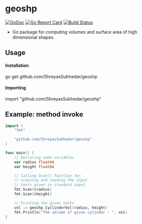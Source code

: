 # geoshp
[![GoDoc](https://godoc.org/github.com/ShreyasSubhedar/geoshp?status.svg)](https://godoc.org/github.com/ShreyasSubhedar/geoshp)
[![Go Report Card](https://goreportcard.com/badge/github.com/ShreyasSubhedar/geoshp)](https://goreportcard.com/report/github.com/ShreyasSubhedar/geoshp)
[![Build Status](https://travis-ci.org/ShreyasSubhedar/geoshp.svg?branch=master)](https://travis-ci.org/ShreyasSubhedar/geoshp)
- Go package for computing volumes and surface area of  high dimensional shapes.

## Usage
#### Installation
go get github.com/ShreyasSubhedar/geoshp
#### Importing
import "github.com/ShreyasSubhedar/geoshp"

## Example: method invoke
```go
import (
	"fmt"

	"github.com/ShreyasSubhedar/geoshp"
)

func main() {
	// Declaring some variables
	var radius float64
	var height float64

	// Calling Scan() function for
	// scanning and reading the input
	// texts given in standard input
	fmt.Scan(&radius)
	fmt.Scan(&height)

	// Printing the given texts
	vol := geoshp.CyclinderVol(radius, height)
	fmt.Println("The volume of given cylinder : ", vol)
}

```
